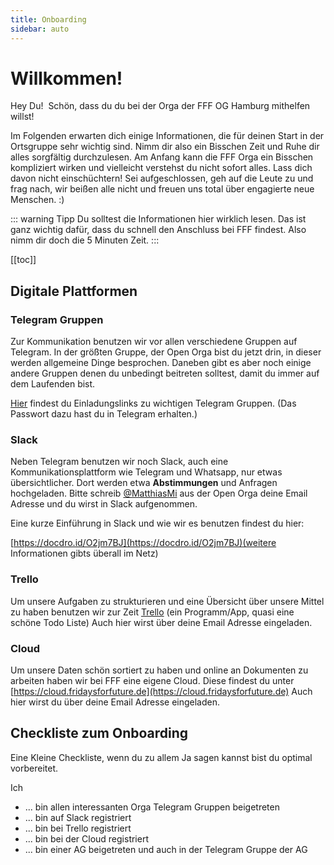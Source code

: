```yaml
---
title: Onboarding
sidebar: auto
---
```


# Willkommen!

Hey Du! 
Schön, dass du du bei der Orga der FFF OG Hamburg mithelfen willst!

Im Folgenden erwarten dich einige Informationen, die für deinen Start in der Ortsgruppe sehr wichtig sind. Nimm dir also ein Bisschen Zeit und Ruhe dir alles sorgfältig durchzulesen. Am Anfang kann die FFF Orga ein Bisschen kompliziert wirken und vielleicht verstehst du nicht sofort alles. Lass dich davon nicht einschüchtern! Sei aufgeschlossen, geh auf die Leute zu und frag nach, wir beißen alle nicht und freuen uns total über engagierte neue Menschen. :)

::: warning Tipp
Du solltest die Informationen hier wirklich lesen. Das ist ganz wichtig dafür, dass du schnell den Anschluss bei FFF findest. Also nimm dir doch die 5 Minuten Zeit.
:::

[[toc]]

## Digitale Plattformen

### Telegram Gruppen
Zur Kommunikation benutzen wir vor allen verschiedene Gruppen auf Telegram. In der größten Gruppe, der Open Orga bist du jetzt drin, in dieser werden allgemeine Dinge besprochen. Daneben gibt es aber noch einige andere Gruppen denen du unbedingt beitreten solltest, damit du immer auf dem Laufenden bist. 

[Hier](https://frooob.github.io/FFF/Links/) findest du Einladungslinks zu wichtigen Telegram Gruppen. (Das Passwort dazu hast du in Telegram erhalten.)

### Slack
Neben Telegram benutzen wir noch Slack, auch eine Kommunikationsplattform wie Telegram und Whatsapp, nur etwas übersichtlicher. Dort werden etwa **Abstimmungen** und Anfragen hochgeladen. Bitte schreib [@MatthiasMi](https://t.me/MatthiasMi) aus der Open Orga deine Email Adresse und du wirst in Slack aufgenommen. 

Eine kurze Einführung in Slack und wie wir es benutzen findest du hier: 

[https://docdro.id/O2jm7BJ](https://docdro.id/O2jm7BJ)(weitere Informationen gibts überall im Netz)

### Trello

Um unsere Aufgaben zu strukturieren und eine Übersicht über unsere Mittel zu haben benutzen wir zur Zeit [Trello](https://trello.com/de) (ein Programm/App, quasi eine schöne Todo Liste) Auch hier wirst über deine Email Adresse eingeladen.

### Cloud

Um unsere Daten schön sortiert zu haben und online an Dokumenten zu arbeiten haben wir bei FFF eine eigene Cloud. Diese findest du unter [https://cloud.fridaysforfuture.de](https://cloud.fridaysforfuture.de)
Auch hier wirst du über deine Email Adresse eingeladen. 

## Checkliste zum Onboarding
Eine Kleine Checkliste, wenn du zu allem Ja sagen kannst bist du optimal vorbereitet.

Ich
* ... bin allen interessanten Orga Telegram Gruppen beigetreten
* ... bin auf Slack registriert
* ... bin bei Trello registriert
* ... bin bei der Cloud registriert
* ... bin einer AG beigetreten und auch in der Telegram Gruppe der AG